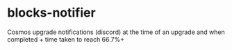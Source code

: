 # blocks-notifier

Cosmos upgrade notifications (discord) at the time of an upgrade and when completed + time taken to reach 66.7%+
